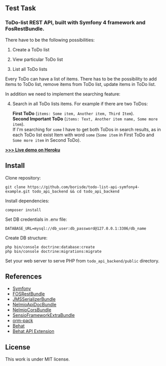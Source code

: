 ## Test Task
### ToDo-list REST API, built with Symfony 4 framework and FosRestBundle.

There have to be the following possibilities:

1) Create a ToDo list

2) View particular ToDo list

3) List all ToDo lists

Every ToDo can have a list of items. There has to be the possibility to add items to ToDo list, remove items from ToDo list, update items in ToDo list.

In addition we need to implement the searching feature:

4) Search in all ToDo lists items. For example if there are two ToDos: 
   
   **First ToDo** (`items: Some item, Another item, Third Item`).  
   **Second Important ToDo** (`items: Text, Another item name, Some more item`).    
   If I'm searching for `some` I have to get both ToDos in search results, as in each ToDo list exist Item with word `some` (`Some item` in First ToDo and `Some more item` in Second ToDo).

**[>>> Live demo on Heroku](https://todol-backend.herokuapp.com/api/doc)**

## Install

Clone repository:  

`git clone https://github.com/borisde/todo-list-api-symfony4-example.git todo_api_backend && cd todo_api_backend`

Install dependencies:

`composer install`  

Set DB credentials in .env file:   

`DATABASE_URL=mysql://db_user:db_password@127.0.0.1:3306/db_name`

Create DB structure:  

```
php bin/console doctrine:database:create
php bin/console doctrine:migrations:migrate
```

Set your web server to serve PHP from `todo_api_backend/public` directory.

## References

+ [Symfony](https://github.com/symfony)
+ [FOSRestBundle](https://github.com/FriendsOfSymfony/FOSRestBundle)
+ [JMSSerializerBundle](https://github.com/schmittjoh/JMSSerializerBundle)
+ [NelmioApiDocBundle](https://github.com/nelmio/NelmioApiDocBundle)
+ [NelmioCorsBundle](https://github.com/nelmio/NelmioCorsBundle)
+ [SensioFrameworkExtraBundle](https://github.com/sensiolabs/SensioFrameworkExtraBundle)
+ [orm-pack](https://github.com/symfony/orm-pack)
+ [Behat](https://github.com/Behat/Behat)
+ [Behat API Extension](https://github.com/imbo/behat-api-extension)

## License

This work is under MIT license.
